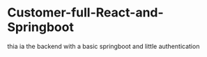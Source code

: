# Customer-full-React-and-Springboot

thia ia the backend with a basic springboot and little authentication
